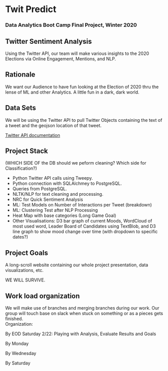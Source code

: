 # Twit Predict
### Data Analytics Boot Camp Final Project, Winter 2020


## Twitter Sentiment Analysis

Using the Twitter API, our team will make various insights to the 2020 Elections via Online Engagement, Mentions, and NLP.


## Rationale 

We want our Audience to have fun looking at the Election of 2020 thru the lense of ML and other Analytics.  A little fun in a dark, dark world.


## Data Sets

We will be using the Twitter API to pull Twitter Objects containing the text of a tweet and the geojson location of that tweet.

[Twitter API documentation](https://developer.twitter.com/en.html)


## Project Stack

(WHICH SIDE OF the DB should we peform cleaning? Which side for Classification?)

* Python Twitter API calls using Tweepy.
* Python connection with SQLAlchmey to PostgreSQL.
* Queries from PostgreSQL.
* NLTK/NLP for text cleaning and processing.
* NRC for Quick Sentiment Analysis
* ML: Test Models on Number of Interactions per Tweet (breakdown)
* ML: Clustering Test after NLP Processing
* Heat Map with base categories (Long Game Goal)
* Other Visualisations: D3 bar graph of current Moods, WordCloud of most used word, Leader Board of Candidates using TextBlob, and D3 line graph to show mood change over time (with dropdown to specific dates?)


## Project Goals

A long-scroll website containing our whole project presentation, data visualizations, etc.

WE WILL SURVIVE.

## Work load organization

We will make use of branches and merging branches during our work. Our group will touch base on slack when stuck on something or as a pieces gets finished.  
Organization:

By EOD Saturday 2/22: Playing with Analysis, Evaluate Results and Goals

By Monday 

By Wednesday

By Saturday


